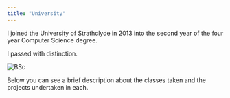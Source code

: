 ```yaml
---
title: "University"
---
```


I joined the University of Strathclyde in 2013 into the second year of the four year Computer Science degree.

I passed with distinction.

![BSc](/img/cert/bsc.jpg)

Below you can see a brief description about the classes taken and the projects undertaken in each.
